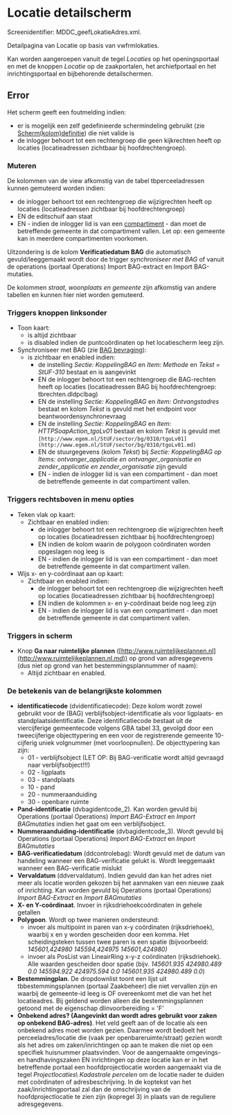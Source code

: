 # Locatie detailscherm

Screenidentifier: MDDC_geefLokatieAdres.xml.

Detailpagina van Locatie op basis van vwfrmlokaties.

Kan worden aangeroepen vanuit de tegel *Locaties* op het openingsportaal en met de knoppen *Locatie* op de zaakportalen, het archiefportaal en het inrichtingsportaal en bijbehorende detailschermen.

## Error

Het scherm geeft een foutmelding indien:

* er is mogelijk een zelf gedefinieerde schermindeling gebruikt (zie [Scherm(kolom)definitie](/docs/instellen_inrichten/schermdefinitie.md)) die niet valide is
* de inlogger behoort tot een rechtengroep die geen kijkrechten heeft op locaties (locatieadressen zichtbaar bij hoofdrechtengroep).

### Muteren

De kolommen van de view afkomstig van de tabel tbperceeladressen kunnen gemuteerd worden indien:

* de inlogger behoort tot een rechtengroep die wijzigrechten heeft op locaties (locatieadressen zichtbaar bij hoofdrechtengroep)
* EN de editschuif aan staat
* EN - indien de inlogger lid is van een [compartiment](/docs/instellen_inrichten/compartimenten.md) - dan moet de betreffende gemeente in dat compartiment vallen. Let op: een gemeente kan in meerdere compartimenten voorkomen.

Uitzondering is de kolom **Verificatiedatum BAG** die automatisch gevuld/leeggemaakt wordt door de trigger *synchroniseer met BAG* of vanuit de operations (portaal Operations) Import BAG-extract en Import BAG-mutaties.

De kolommen *straat, woonplaats en gemeente* zijn afkomstig van andere tabellen en kunnen hier niet worden gemuteerd.

### Triggers knoppen linksonder

* Toon kaart:
  * is altijd zichtbaar
  * is disabled indien de puntcoördinaten op het locatiescherm leeg zijn.
* Synchroniseer met BAG (zie [BAG bevraging](/docs/probleemoplossing/programmablokken/bag_bevraging.md)):
  * is zichtbaar en enabled indien:
    * de instelling *Sectie: KoppelingBAG* en *Item: Methode* en *Tekst = StUF-310* bestaat en is aangevinkt
    * EN de inlogger behoort tot een rechtengroep die BAG-rechten heeft op locaties (locatieadressen BAG bij hoofdrechtengroep: tbrechten.dldpclbag)
    * EN de instelling *Sectie: KoppelingBAG* en *Item: Ontvangstadres* bestaat en kolom *Tekst* is gevuld met het endpoint voor beantwoordensynchronevraag
    * EN de instelling *Sectie: KoppelingBAG* en *Item: HTTPSoapAction_tgoLv01* bestaat en kolom *Tekst* is gevuld met `[http://www.egem.nl/StUF/sector/bg/0310/tgoLv01](http://www.egem.nl/StUF/sector/bg/0310/tgoLv01.md)`
    * EN de stuurgegevens (kolom *Tekst*) bij *Sectie: KoppelingBAG op Items: ontvanger_applicatie en ontvanger_organisatie en zender_applicatie en zender_organisatie* zijn gevuld
    * EN - indien de inlogger lid is van een compartiment - dan moet de betreffende gemeente in dat compartiment vallen.

### Triggers rechtsboven in menu opties

* Teken vlak op kaart:
  * Zichtbaar en enabled indien:
    * de inlogger behoort tot een rechtengroep die wijzigrechten heeft op locaties (locatieadressen zichtbaar bij hoofdrechtengroep)
    * EN indien de kolom waarin de polygoon coördinaten worden opgeslagen nog leeg is
    * EN - indien de inlogger lid is van een compartiment - dan moet de betreffende gemeente in dat compartiment vallen.
* Wijs x- en y-coördinaat aan op kaart:
  * Zichtbaar en enabled indien:
    * de inlogger behoort tot een rechtengroep die wijzigrechten heeft op locaties (locatieadressen zichtbaar bij hoofdrechtengroep)
    * EN indien de kolommen x- en y-coördinaat beide nog leeg zijn
    * EN - indien de inlogger lid is van een compartiment - dan moet de betreffende gemeente in dat compartiment vallen.

### Triggers in scherm

* Knop **Ga naar ruimtelijke plannen** ([http://www.ruimtelijkeplannen.nl](http://www.ruimtelijkeplannen.nl.md)) op grond van adresgegevens (dus niet op grond van het bestemmingsplannummer of naam):
  * Altijd zichtbaar en enabled.  

### De betekenis van de belangrijkste kolommen

* **identificatiecode** (dvidentificatiecode): Deze kolom wordt zowel gebruikt voor de (BAG) verblijfsobject-identificatie als voor ligplaats- en standplaatsidentificatie. Deze identificatiecode bestaat uit de viercijferige gemeentecode volgens GBA tabel 33, gevolgd door een tweecijferige objecttypering en een voor de registrerende gemeente 10-cijferig uniek volgnummer (met voorloopnullen). De objecttypering kan zijn:
  * 01 - verblijfsobject (LET OP: Bij BAG-verificatie wordt altijd gevraagd naar verblijfsobject!!!)
  * 02 - ligplaats
  * 03 - standplaats
  * 10 - pand
  * 20 - nummeraanduiding
  * 30 - openbare ruimte
* **Pand-identificatie** (dvbagidentcode_2). Kan worden gevuld bij Operations (portaal Operations) *Import BAG-Extract* en *Import BAGmutaties* indien het gaat om een verblijfsobject.
* **Nummeraanduiding-identificatie** (dvbagidentcode_3). Wordt gevuld bij Operations (portaal Operations) *Import BAG-Extract* en *Import BAGmutaties*
* **BAG-verificatiedatum** (ddcontrolebag): Wordt gevuld met de datum van handeling wanneer een BAG-verificatie gelukt is. Wordt leeggemaakt wanneer een BAG-verificatie mislukt
* **Vervaldatum** (ddvervaldatum). Indien gevuld dan kan het adres niet meer als locatie worden gekozen bij het aanmaken van een nieuwe zaak of inrichting. Kan worden gevuld bij Operations (portaal Operations) *Import BAG-Extract* en *Import BAGmutaties*
* **X- en Y-coördinaat**. Invoer in rijksdriehoekcoördinaten in gehele getallen
* **Polygoon**. Wordt op twee manieren ondersteund:
  * invoer als multipoint in paren van x-y coördinaten (rijksdriehoek), waarbij x en y worden gescheiden door een komma. Het scheidingsteken tussen twee paren is een spatie (bijvoorbeeld: *145601,424980 145594,424975 145601,424980)*
  * invoer als PosList van LineairRing x-y-z coördinaten (rijksdriehoek). Alle waarden gescheiden door spatie (bijv. *145601.935 424980.489 0.0 145594.922 424975.594 0.0 145601.935 424980.489 0.0*)
* **Bestemmingplan**. De dropdownlist toont een lijst uit tbbestemmingsplannen (portaal Zaakbeheer) die niet vervallen zijn en waarbij de gemeente-id leeg is OF overeenkomt met die van het het locatieadres. Bij geldend worden alleen die bestemmingsplannen getoond met de eigenschap dlinvoorbereiding = 'F'
* **Onbekend adres? (Aangevinkt dan wordt adres gebruikt voor zaken op onbekend BAG-adres)**. Het veld geeft aan of de locatie als een onbekend adres moet worden gezien. Daarmee wordt bedoelt het perceeladres/locatie die (vaak per openbareruimte/straat) gezien wordt als het adres om zaken/inrichtingen op aan te maken die niet op een specifiek huisnummer plaatsvinden. Voor de aangemaakte omgevings- en handhavingszaken EN inrichtingen op deze locatie kan er in het betreffende portaal een hoofdprojectlocatie worden aangemaakt via de tegel *Projectlocaties\ Kadastrale percelen* om de locatie nader te duiden met coördinaten of adresbeschrijving. In de koptekst van het zaak/inrichtingportaal zal dan de omschrijving van de hoofdprojectlocatie te zien zijn (kopregel 3) in plaats van de reguliere adresgegevens.
